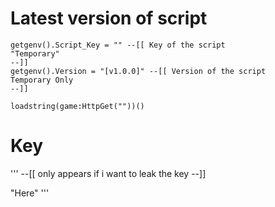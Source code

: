 # Latest version of script

```
getgenv().Script_Key = "" --[[ Key of the script
"Temporary"
--]]
getgenv().Version = "[v1.0.0]" --[[ Version of the script
Temporary Only
--]]

loadstring(game:HttpGet(""))()
```

# Key

'''
--[[ only appears if
i want to leak the key
--]]

"Here"
'''
